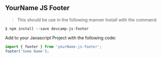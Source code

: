 ## YourName JS Footer
> This should be use in the following manner
Install with the command:
```
$ npm install --save devcamp-js-footer
```
Add to your Javascript Project with the following code:
```javascript
import { footer } from 'yourName-js-footer';
footer('Some Name');